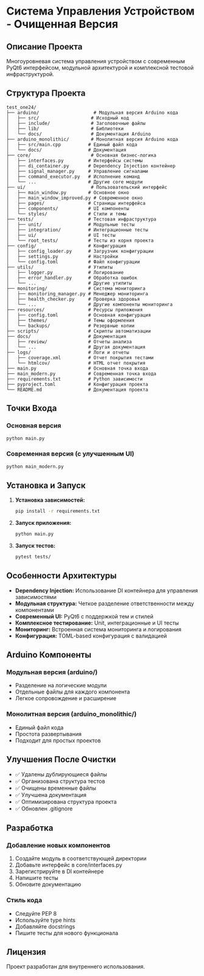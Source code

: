 # Система Управления Устройством - Очищенная Версия

## Описание Проекта

Многоуровневая система управления устройством с современным PyQt6 интерфейсом, модульной архитектурой и комплексной тестовой инфраструктурой.

## Структура Проекта

```
test_one24/
├── arduino/                    # Модульная версия Arduino кода
│   ├── src/                   # Исходный код
│   ├── include/               # Заголовочные файлы
│   ├── lib/                   # Библиотеки
│   └── docs/                  # Документация Arduino
├── arduino_monolithic/        # Монолитная версия Arduino кода
│   ├── src/main.cpp          # Единый файл кода
│   └── docs/                 # Документация
├── core/                      # Основная бизнес-логика
│   ├── interfaces.py         # Интерфейсы системы
│   ├── di_container.py       # Dependency Injection контейнер
│   ├── signal_manager.py     # Управление сигналами
│   ├── command_executor.py   # Исполнение команд
│   └── ...                   # Другие core модули
├── ui/                        # Пользовательский интерфейс
│   ├── main_window.py        # Основное окно
│   ├── main_window_improved.py # Современное окно
│   ├── pages/                # Страницы интерфейса
│   ├── components/           # UI компоненты
│   └── styles/               # Стили и темы
├── tests/                    # Тестовая инфраструктура
│   ├── unit/                 # Модульные тесты
│   ├── integration/          # Интеграционные тесты
│   ├── ui/                   # UI тесты
│   └── root_tests/           # Тесты из корня проекта
├── config/                   # Конфигурация
│   ├── config_loader.py      # Загрузчик конфигурации
│   ├── settings.py           # Настройки
│   └── config.toml           # Файл конфигурации
├── utils/                    # Утилиты
│   ├── logger.py             # Логирование
│   ├── error_handler.py      # Обработка ошибок
│   └── ...                   # Другие утилиты
├── monitoring/               # Система мониторинга
│   ├── monitoring_manager.py # Менеджер мониторинга
│   ├── health_checker.py     # Проверка здоровья
│   └── ...                   # Другие компоненты мониторинга
├── resources/                # Ресурсы приложения
│   ├── config.toml           # Основная конфигурация
│   ├── themes/               # Темы оформления
│   └── backups/              # Резервные копии
├── scripts/                  # Скрипты автоматизации
├── docs/                     # Документация
│   ├── review/               # Отчеты анализа
│   └── ...                   # Другая документация
├── logs/                     # Логи и отчеты
│   ├── coverage.xml          # Отчет покрытия тестами
│   └── htmlcov/              # HTML отчет покрытия
├── main.py                   # Основная точка входа
├── main_modern.py            # Современная точка входа
├── requirements.txt          # Python зависимости
├── pyproject.toml            # Конфигурация проекта
└── README.md                 # Документация проекта
```

## Точки Входа

### Основная версия
```bash
python main.py
```

### Современная версия (с улучшенным UI)
```bash
python main_modern.py
```

## Установка и Запуск

1. **Установка зависимостей:**
   ```bash
   pip install -r requirements.txt
   ```

2. **Запуск приложения:**
   ```bash
   python main.py
   ```

3. **Запуск тестов:**
   ```bash
   pytest tests/
   ```

## Особенности Архитектуры

- **Dependency Injection:** Использование DI контейнера для управления зависимостями
- **Модульная структура:** Четкое разделение ответственности между компонентами
- **Современный UI:** PyQt6 с поддержкой тем и стилей
- **Комплексное тестирование:** Unit, интеграционные и UI тесты
- **Мониторинг:** Встроенная система мониторинга и логирования
- **Конфигурация:** TOML-based конфигурация с валидацией

## Arduino Компоненты

### Модульная версия (arduino/)
- Разделение на логические модули
- Отдельные файлы для каждого компонента
- Легкое сопровождение и расширение

### Монолитная версия (arduino_monolithic/)
- Единый файл кода
- Простота развертывания
- Подходит для простых проектов

## Улучшения После Очистки

- ✅ Удалены дублирующиеся файлы
- ✅ Организована структура тестов
- ✅ Очищены временные файлы
- ✅ Улучшена документация
- ✅ Оптимизирована структура проекта
- ✅ Обновлен .gitignore

## Разработка

### Добавление новых компонентов
1. Создайте модуль в соответствующей директории
2. Добавьте интерфейс в core/interfaces.py
3. Зарегистрируйте в DI контейнере
4. Напишите тесты
5. Обновите документацию

### Стиль кода
- Следуйте PEP 8
- Используйте type hints
- Добавляйте docstrings
- Пишите тесты для нового функционала

## Лицензия

Проект разработан для внутреннего использования.
